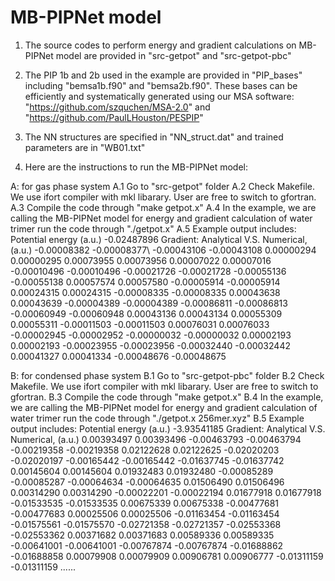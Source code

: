 # MB-PIPNet model
1. The source codes to perform energy and gradient calculations on MB-PIPNet model are provided in "src-getpot" and "src-getpot-pbc"

2. The PIP 1b and 2b used in the example are provided in "PIP_bases" including "bemsa1b.f90" and "bemsa2b.f90".
   These bases can be efficiently and systematically generated using our MSA software: "https://github.com/szquchen/MSA-2.0" and "https://github.com/PaulLHouston/PESPIP"

3. The NN structures are specified in "NN_struct.dat" and trained parameters are in "WB01.txt"

4. Here are the instructions to run the MB-PIPNet model:

A: for gas phase system
   A.1 Go to "src-getpot" folder
   A.2 Check Makefile. We use ifort compiler with mkl libarary. User are free to switch to gfortran.
   A.3 Compile the code through "make getpot.x"
   A.4 In the example, we are calling the MB-PIPNet model for energy and gradient calculation of water trimer
       run the code through "./getpot.x"
   A.5 Example output includes:
 Potential energy (a.u.)
    -0.02487896
 Gradient: Analytical V.S. Numerical, (a.u.)
    -0.00008382    -0.00008377\\
    -0.00043106    -0.00043108
     0.00000294     0.00000295
     0.00073955     0.00073956
     0.00007022     0.00007016
    -0.00010496    -0.00010496
    -0.00021726    -0.00021728
    -0.00055136    -0.00055138
     0.00057574     0.00057580
    -0.00005914    -0.00005914
     0.00024315     0.00024315
    -0.00008335    -0.00008335
     0.00043638     0.00043639
    -0.00004389    -0.00004389
    -0.00086811    -0.00086813
    -0.00060949    -0.00060948
     0.00043136     0.00043134
     0.00055309     0.00055311
    -0.00011503    -0.00011503
     0.00076031     0.00076033
    -0.00002945    -0.00002952
    -0.00000032    -0.00000032
     0.00002193     0.00002193
    -0.00023955    -0.00023956
    -0.00032440    -0.00032442
     0.00041327     0.00041334
    -0.00048676    -0.00048675

B: for condensed phase system
   B.1 Go to "src-getpot-pbc" folder
   B.2 Check Makefile. We use ifort compiler with mkl libarary. User are free to switch to gfortran.
   B.3 Compile the code through "make getpot.x"
   B.4 In the example, we are calling the MB-PIPNet model for energy and gradient calculation of water trimer
       run the code through "./getpot.x 256mer.xyz"
   B.5 Example output includes:
 Potential energy (a.u.)
    -3.93541185
 Gradient: Analytical V.S. Numerical, (a.u.)
     0.00393497     0.00393496
    -0.00463793    -0.00463794
    -0.00219358    -0.00219358
     0.02122628     0.02122625
    -0.02020203    -0.02020197
    -0.00165442    -0.00165442
    -0.01637745    -0.01637742
     0.00145604     0.00145604
     0.01932483     0.01932480
    -0.00085289    -0.00085287
    -0.00064634    -0.00064635
     0.01506490     0.01506496
     0.00314290     0.00314290
    -0.00022201    -0.00022194
     0.01677918     0.01677918
    -0.01533535    -0.01533535
     0.00675339     0.00675338
    -0.00477681    -0.00477683
     0.00025506     0.00025506
    -0.01163454    -0.01163454
    -0.01575561    -0.01575570
    -0.02721358    -0.02721357
    -0.02553368    -0.02553362
     0.00371682     0.00371683
     0.00589336     0.00589335
    -0.00641001    -0.00641001
    -0.00767874    -0.00767874
    -0.01688862    -0.01688858
     0.00079908     0.00079909
     0.00906781     0.00906777
    -0.01311159    -0.01311159
     ......

